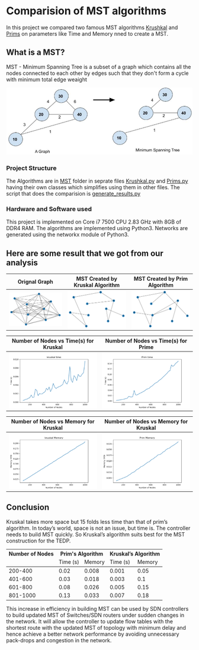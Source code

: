# Comparision of MST algorithms

In this project we compared two famous MST algorithms 
[Krushkal](https://www.google.com/url?sa=t&rct=j&q=&esrc=s&source=web&cd=&cad=rja&uact=8&ved=2ahUKEwjUr7C_3cfpAhUB6nMBHdSOCLEQFjALegQIARAB&url=https%3A%2F%2Fen.wikipedia.org%2Fwiki%2FPrim%2527s_algorithm&usg=AOvVaw0Pg5Xyc6ArbCbwonuh6fue) and 
[Prims](https://www.google.com/url?sa=t&rct=j&q=&esrc=s&source=web&cd=&cad=rja&uact=8&ved=2ahUKEwjUr7C_3cfpAhUB6nMBHdSOCLEQFjALegQIARAB&url=https%3A%2F%2Fen.wikipedia.org%2Fwiki%2FPrim%2527s_algorithm&usg=AOvVaw0Pg5Xyc6ArbCbwonuh6fue)
on parameters like Time and Memory nned to create a MST.

## What is a MST?
MST - Minimum Spanning Tree is a subset of a graph which contains all the nodes connected to each other by edges such that they don't form a cycle with minimum total edge weaight

![Graph -> MST of Graph](images/minimum-spanning-tree.png)

### Project Structure
The Algorithms are in [MST](MST) folder in seprate files [Krushkal.py](MST/Krushkal.py) and [Prims.py](MST/Prims.py) having their own classes which simplifies using them in other files. The script that does the comparision is [generate_results.py](generate_results.py)

### Hardware and Software used 
This project is implemented on Core i7 7500 CPU 2.83 GHz with 8GB of DDR4 RAM. The algorithms are implemented using Python3. Networks are generated using the networkx module of Python3.

## Here are some result that we got from our analysis

Orignal Graph | MST Created by Kruskal Algorithm | MST Created by Prim Algorithm
----- | ----- | ----
![Orignal Graph](images/Original_Graph.png) | ![MST by Kruskal](images/MST_using_Kruskal.png) | ![MST by Prim](images/MST_using_Prim.png)


Number of Nodes vs Time(s) for Kruskal | Number of Nodes vs Time(s) for Prime
---- | ---- 
![Nodes vs Time(s) for Kruskal](images/Kruskal_Time.png) |![Nodes vs Time(s) for Prim](images/Prim_Time.png)


Number of Nodes vs Memory for Kruskal | Number of Nodes vs Memory for Kruskal
---- | ---- 
![Nodes vs Memory for Kruskal](images/kruskal_memory.png) | ![Nodes vs Memory for Kruskal](images/Prim_Memory.png)

## Conclusion
Kruskal takes more space but 15 folds less time than that of prim’s algorithm. In today’s world, space is not an issue, but time is. The controller needs to build MST quickly. So Kruskal’s algorithm suits best for the MST construction for the TEDP.


<table>
    <thead>
        <tr>
            <th> Number of Nodes </th>
            <th colspan=2> Prim's Algorithm </th>
            <th colspan=2> Kruskal’s Algorithm </th>
        </tr>
        <tr>
            <td>&nbsp;</td>
            <td>Time (s) </td>
            <td> Memory </td>
            <td>Time (s) </td>
            <td> Memory </td>
        </tr>
    </thead>
    <tbody>
        <tr>
            <td>200-400</td>
            <td>0.02</td>
            <td>0.008</td>
            <td>0.001</td>
            <td>0.05</td>
        </tr>
        <tr>
            <td>401-600</td>
            <td>0.03</td>
            <td>0.018</td>
            <td>0.003</td>
            <td>0.1</td>
        </tr>
        <tr>
            <td>601-800</td>
            <td>0.08</td>
            <td>0.026</td>
            <td>0.005</td>
            <td>0.15</td>
        </tr>
        <tr>
            <td>801-1000</td>
            <td>0.13</td>
            <td>0.033</td>
            <td>0.007</td>
            <td>0.18</td>
        </tr>
    </tbody>
</table>

This increase in efficiency in building MST can be used by SDN controllers to build updated MST of Switches/SDN routers under sudden changes in the network. It will allow the controller to update flow tables with the shortest route with the updated MST of topology with minimum delay and hence achieve a better network performance by avoiding unnecessary pack-drops and congestion in the network.